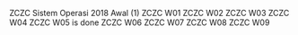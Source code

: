ZCZC Sistem Operasi 2018 Awal (1)
ZCZC W01
ZCZC W02
ZCZC W03
ZCZC W04
ZCZC W05 is done
ZCZC W06
ZCZC W07
ZCZC W08
ZCZC W09


